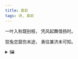```yaml
---
title: 直前
tags: 诗, 直前
---
```


一叶入秋既别枝，
凭风起舞借扬时。

狡兔恋窟伤末途，
勇往兼济未可知。

<details><summary>🖼️</summary>

![](writings/images/2019-10-11-16-31-zhi-qian.JPG)

</details>
